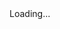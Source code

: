<div id="content">Loading...</div>

<script>
    window.onload = (function() {
        fetch("https://offal-bot.azurewebsites.net/api/me", {  method: "GET", credentials: "include"})
            .then((resp) => resp.json())
            .then(function(data) {
                var element = document.getElementById("content");
                element.innerHTML = "Your username name is: <strong>" + data.Username + "</strong>"
            })
            .catch(function() {
                
            });
    });
</script>